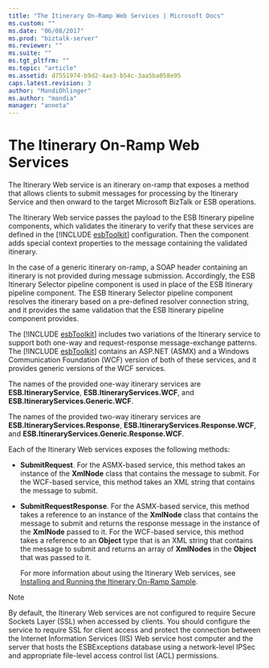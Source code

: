 ```yaml
---
title: "The Itinerary On-Ramp Web Services | Microsoft Docs"
ms.custom: ""
ms.date: "06/08/2017"
ms.prod: "biztalk-server"
ms.reviewer: ""
ms.suite: ""
ms.tgt_pltfrm: ""
ms.topic: "article"
ms.assetid: d7551974-b9d2-4ae3-b54c-3aa5ba058e95
caps.latest.revision: 3
author: "MandiOhlinger"
ms.author: "mandia"
manager: "anneta"
---
```

# The Itinerary On-Ramp Web Services
The Itinerary Web service is an itinerary on-ramp that exposes a method that allows clients to submit messages for processing by the Itinerary Service and then onward to the target Microsoft BizTalk or ESB operations.  
  
 The Itinerary Web service passes the payload to the ESB Itinerary pipeline components, which validates the itinerary to verify that these services are defined in the [!INCLUDE [esbToolkit](../includes/esbtoolkit-md.md)] configuration. Then the component adds special context properties to the message containing the validated itinerary.  
  
 In the case of a generic itinerary on-ramp, a SOAP header containing an itinerary is not provided during message submission. Accordingly, the ESB Itinerary Selector pipeline component is used in place of the ESB Itinerary pipeline component. The ESB Itinerary Selector pipeline component resolves the itinerary based on a pre-defined resolver connection string, and it provides the same validation that the ESB Itinerary pipeline component provides.  
  
 The [!INCLUDE [esbToolkit](../includes/esbtoolkit-md.md)] includes two variations of the Itinerary service to support both one-way and request-response message-exchange patterns. The [!INCLUDE [esbToolkit](../includes/esbtoolkit-md.md)] contains an ASP.NET (ASMX) and a Windows Communication Foundation (WCF) version of both of these services, and it provides generic versions of the WCF services.  
  
 The names of the provided one-way itinerary services are **ESB.ItineraryService**, **ESB.ItineraryServices.WCF**, and **ESB.ItineraryServices.Generic.WCF**.  
  
 The names of the provided two-way itinerary services are **ESB.ItineraryServices.Response**, **ESB.ItineraryServices.Response.WCF**, and **ESB.ItineraryServices.Generic.Response.WCF**.  
  
 Each of the Itinerary Web services exposes the following methods:  
  
- **SubmitRequest**. For the ASMX-based service, this method takes an instance of the **XmlNode** class that contains the message to submit. For the WCF-based service, this method takes an XML string that contains the message to submit.  
  
- **SubmitRequestResponse**. For the ASMX-based service, this method takes a reference to an instance of the **XmlNode** class that contains the message to submit and returns the response message in the instance of the **XmlNode** passed to it. For the WCF-based service, this method takes a reference to an **Object** type that is an XML string that contains the message to submit and returns an array of **XmlNodes** in the **Object** that was passed to it.  
  
  For more information about using the Itinerary Web services, see [Installing and Running the Itinerary On-Ramp Sample](../esb-toolkit/installing-and-running-the-itinerary-on-ramp-sample.md).  
  
> [!NOTE]
>  By default, the Itinerary Web services are not configured to require Secure Sockets Layer (SSL) when accessed by clients. You should configure the service to require SSL for client access and protect the connection between the Internet Information Services (IIS) Web service host computer and the server that hosts the ESBExceptions database using a network-level IPSec and appropriate file-level access control list (ACL) permissions.